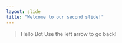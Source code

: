 ```yaml
---
layout: slide
title: "Welcome to our second slide!"
---
```

> Hello Bot
Use the left arrow to go back!
